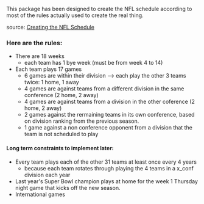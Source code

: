 This package has been designed to create the NFL schedule according to most of the rules actually used to create the real thing. 

source: [Creating the NFL Schedule](https://operations.nfl.com/gameday/nfl-schedule/creating-the-nfl-schedule/)

### Here are the rules:
- There are 18 weeks
    - each team has 1 bye week (must be from week 4 to 14)
- Each team plays 17 games
    - 6 games are within their division --> each play the other 3 teams twice: 1 home, 1 away 
    - 4 games are against teams from a different division in the same conference (2 home, 2 away)
    - 4 games are against teams from a division in the other coference (2 home, 2 away)
    - 2 games against the rermaining teams in its own conference, based on division ranking from the previous season. 
    - 1 game against a non conference opponent from a division that the team is not scheduled to play


#### Long term constraints to implement later:
- Every team plays each of the other 31 teams at least once every 4 years
    - because each team rotates through playing the 4 teams in a x_conf division each year
- Last year's Super Bowl champion plays at home for the week 1 Thursday night game that kicks off the new season.
- International games






